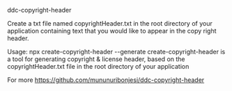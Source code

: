 ddc-copyright-header

Create a txt file named copyrightHeader.txt in the root directory of your application containing text that you would like to appear in the copy right header.


Usage: npx create-copyright-header --generate
create-copyright-header is a tool for generating copyright & license header, based on the copyrightHeader.txt file in the root directory of your application


For more https://github.com/mununuribonjesi/ddc-copyright-header


